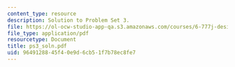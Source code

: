 ```yaml
---
content_type: resource
description: Solution to Problem Set 3.
file: https://ol-ocw-studio-app-qa.s3.amazonaws.com/courses/6-777j-design-and-fabrication-of-microelectromechanical-devices-spring-2007/9649128845f40e9d6cb51f7b78ec8fe7_ps3_soln.pdf
file_type: application/pdf
resourcetype: Document
title: ps3_soln.pdf
uid: 96491288-45f4-0e9d-6cb5-1f7b78ec8fe7
---
```

